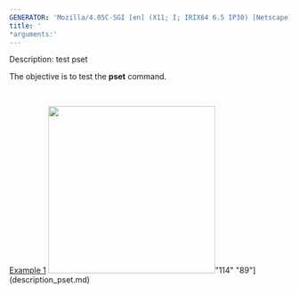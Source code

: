```yaml
---
GENERATOR: 'Mozilla/4.05C-SGI [en] (X11; I; IRIX64 6.5 IP30) [Netscape]'
title: '
*arguments:'
---
```


 Description: test pset

   The objective is to test the **pset** command.

    

   [Example 1](description_pset.md)
   <img height="300" width="300" src="https://lanl.github.io/LaGriT/assets/images/pset2_tn.gif">"114"
   "89"](description_pset.md)
